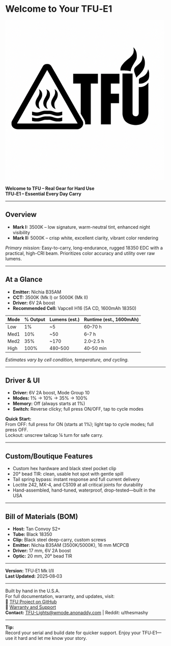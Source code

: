 # Welcome to Your TFU‑E1

![TFU Logo](../TFU-LOGO.png)

**Welcome to TFU – Real Gear for Hard Use**  
**TFU‑E1 – Essential Every Day Carry**

---

## Overview

- **Mark I:** 3500K – low signature, warm-neutral tint, enhanced night visibility  
- **Mark II:** 5000K – crisp white, excellent clarity, vibrant color rendering

_Primary mission:_ Easy-to-carry, long-endurance, rugged 18350 EDC with a practical, high-CRI beam. Prioritizes color accuracy and utility over raw lumens.

---

## At a Glance

- **Emitter:** Nichia B35AM  
- **CCT:** 3500K (Mk I) or 5000K (Mk II)  
- **Driver:** 6V 2A boost  
- **Recommended Cell:** Vapcell H16 (5A CD, 1600mAh 18350)

| Mode  | % Output | Lumens (est.) | Runtime (est., 1600mAh) |
|-------|----------|---------------|-------------------------|
| Low   | 1%       | ~5            | 60–70 h                 |
| Med1  | 10%      | ~50           | 6–7 h                   |
| Med2  | 35%      | ~170          | 2.0–2.5 h               |
| High  | 100%     | 480–500       | 40–50 min               |

*Estimates vary by cell condition, temperature, and cycling.*

---

## Driver & UI

- **Driver:** 6V 2A boost, Mode Group 10  
- **Modes:** 1% → 10% → 35% → 100%  
- **Memory:** Off (always starts at 1%)  
- **Switch:** Reverse clicky; full press ON/OFF, tap to cycle modes

**Quick Start:**  
From OFF: full press for ON (starts at 1%); light tap to cycle modes; full press OFF.  
Lockout: unscrew tailcap ¼ turn for safe carry.

---

## Custom/Boutique Features

- Custom hex hardware and black steel pocket clip
- 20° bead TIR: clean, usable hot spot with gentle spill
- Tail spring bypass: instant response and full current delivery
- Loctite 242, MX-4, and CS109 at all critical joints for durability
- Hand-assembled, hand-tuned, waterproof, drop-tested—built in the USA

---

## Bill of Materials (BOM)

- **Host:** Tan Convoy S2+
- **Tube:** Black 18350
- **Clip:** Black steel deep-carry, custom screws
- **Emitter:** Nichia B35AM (3500K/5000K), 16 mm MCPCB
- **Driver:** 17 mm, 6V 2A boost
- **Optic:** 20 mm, 20° bead TIR

---

**Version:** TFU‑E1 Mk I/II  
**Last Updated:** 2025‑08‑03

---

Built by hand in the U.S.A.  
For full documentation, warranty, and updates, visit:  
🔗 [TFU Project on GitHub](https://github.com/TheSmashy/TFU)  
🔹 [Warranty and Support](https://github.com/TheSmashy/TFU/blob/main/ops/WARRANTY.md)  
**Contact:** [TFU-Lights@wmode.anonaddy.com](mailto:TFU-Lights@wmode.anonaddy.com) \| Reddit: u/thesmashy

---

**Tip:**  
Record your serial and build date for quicker support. Enjoy your TFU‑E1—use it hard and let me know your story.
